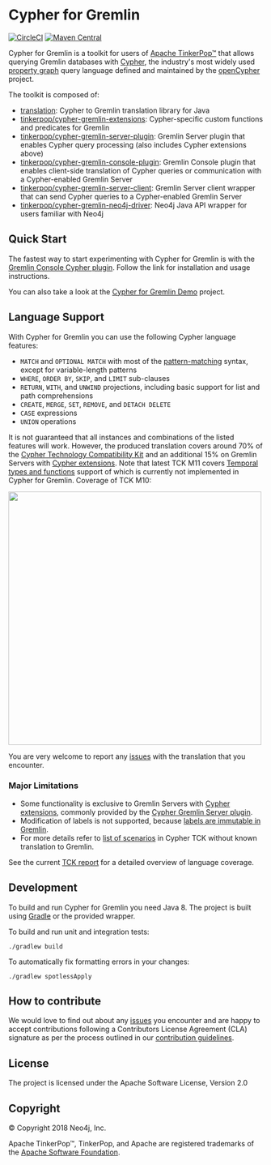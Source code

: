 # Cypher for Gremlin

[![CircleCI](https://circleci.com/gh/opencypher/cypher-for-gremlin.svg?style=shield)](https://circleci.com/gh/opencypher/cypher-for-gremlin)
[![Maven Central](https://maven-badges.herokuapp.com/maven-central/org.opencypher.gremlin/translation/badge.svg?style=shield)](https://search.maven.org/#search%7Cga%7C1%7Corg.opencypher.gremlin)

Cypher for Gremlin is a toolkit for users of [Apache TinkerPop™](https://tinkerpop.apache.org/) that allows querying Gremlin databases with [Cypher](https://neo4j.com/docs/developer-manual/current/cypher/), the industry's most widely used [property graph](https://github.com/opencypher/openCypher/blob/master/docs/property-graph-model.adoc) query language defined and maintained by the [openCypher](http://www.opencypher.org) project.

The toolkit is composed of:

- [translation](translation): Cypher to Gremlin translation library for Java
- [tinkerpop/cypher-gremlin-extensions](tinkerpop/cypher-gremlin-extensions): Cypher-specific custom functions and predicates for Gremlin
- [tinkerpop/cypher-gremlin-server-plugin](tinkerpop/cypher-gremlin-server-plugin): Gremlin Server plugin that enables Cypher query processing (also includes Cypher extensions above)
- [tinkerpop/cypher-gremlin-console-plugin](tinkerpop/cypher-gremlin-console-plugin): Gremlin Console plugin that enables client-side translation of Cypher queries or communication with a Cypher-enabled Gremlin Server
- [tinkerpop/cypher-gremlin-server-client](tinkerpop/cypher-gremlin-server-client): Gremlin Server client wrapper that can send Cypher queries to a Cypher-enabled Gremlin Server
- [tinkerpop/cypher-gremlin-neo4j-driver](tinkerpop/cypher-gremlin-neo4j-driver): Neo4j Java API wrapper for users familiar with Neo4j

## Quick Start

The fastest way to start experimenting with Cypher for Gremlin is with the [Gremlin Console Cypher plugin](tinkerpop/cypher-gremlin-console-plugin). Follow the link for installation and usage instructions.

You can also take a look at the [Cypher for Gremlin Demo](https://github.com/neueda/cypher-for-gremlin-demo) project.

## Language Support

With Cypher for Gremlin you can use the following Cypher language features:

- `MATCH` and `OPTIONAL MATCH` with most of the [pattern-matching](https://neo4j.com/docs/developer-manual/current/cypher/syntax/patterns/) syntax, except for variable-length patterns
- `WHERE`, `ORDER BY`, `SKIP`, and `LIMIT` sub-clauses
- `RETURN`, `WITH`, and `UNWIND` projections, including basic support for list and path comprehensions
- `CREATE`, `MERGE`, `SET`, `REMOVE`, and `DETACH DELETE`
- `CASE` expressions
- `UNION` operations

It is not guaranteed that all instances and combinations of the listed features will work. However, the produced translation covers around 70% of the [Cypher Technology Compatibility Kit](https://github.com/opencypher/openCypher/tree/master/tck) and an additional 15% on Gremlin Servers with [Cypher extensions](tinkerpop/cypher-gremlin-extensions). Note that latest TCK M11 covers [Temporal types and functions](https://github.com/opencypher/openCypher/commit/e4b3b7540b506ed2755f0a8116a3f465a5bd9ad9#diff-c26e3fb690fe2673a8f456add0fb3ec8) support of which is currently not implemented in Cypher for Gremlin. Coverage of TCK M10:

<img src="https://docs.google.com/spreadsheets/d/e/2PACX-1vRn3d4ross5VEuEX6m7IZpttIEzzJrtt00UbkDH0UD3A0VAWU7i-ClZU4PSaI3YbDGCQn5vKEX1Hkyr/pubchart?oid=130625852&format=image" width="500">

You are very welcome to report any [issues](https://github.com/opencypher/cypher-for-gremlin/issues) with the translation that you encounter.

### Major Limitations

* Some functionality is exclusive to Gremlin Servers with [Cypher extensions](tinkerpop/cypher-gremlin-extensions), commonly provided by the [Cypher Gremlin Server plugin](tinkerpop/cypher-gremlin-server-plugin).
* Modification of labels is not supported, because [labels are immutable in Gremlin](https://tinkerpop.apache.org/docs/current/reference/#_multi_label).
* For more details refer to [list of scenarios](../../wiki/Non-translatable-queries) in Cypher TCK without known translation to Gremlin.

See the current [TCK report](testware/tck) for a detailed overview of language coverage.

## Development

To build and run Cypher for Gremlin you need Java 8.
The project is built using [Gradle](https://gradle.org/) or the provided wrapper.

To build and run unit and integration tests:

```
./gradlew build
```

To automatically fix formatting errors in your changes:

```
./gradlew spotlessApply
```

## How to contribute

We would love to find out about any [issues](https://github.com/opencypher/cypher-for-gremlin/issues) you encounter and are happy to accept contributions following a Contributors License Agreement (CLA) signature as per the process outlined in our [contribution guidelines](CONTRIBUTING.md).

## License

The project is licensed under the Apache Software License, Version 2.0

## Copyright

© Copyright 2018 Neo4j, Inc.

Apache TinkerPop™, TinkerPop, and Apache are registered trademarks of the [Apache Software Foundation](https://www.apache.org/).
